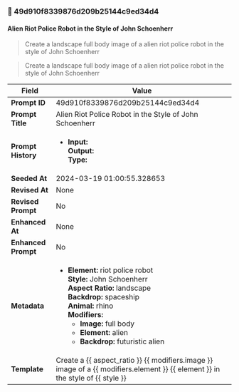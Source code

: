 

### 📜 49d910f8339876d209b25144c9ed34d4

#### Alien Riot Police Robot in the Style of John Schoenherr

> Create a landscape full body image of a alien riot police robot in the style of John Schoenherr

> Create a landscape full body image of a alien riot police robot in the style of John Schoenherr

| Field          | Value                                                                                                                                                                      |
|----------------|----------------------------------------------------------------------------------------------------------------------------------------------------------------------------|
| **Prompt ID**  | 49d910f8339876d209b25144c9ed34d4                                                                                                                                                            |
| **Prompt Title**  | Alien Riot Police Robot in the Style of John Schoenherr                                                                                                                                                            |
| **Prompt History** | <ul><li>**Input:**  <br> **Output:**  <br> **Type:** </li></ul> |
| **Seeded At** | 2024-03-19 01:00:55.328653                                                                                                                                                   |
| **Revised At** | None                                                                                                                                                   |
| **Revised Prompt** | No                                                                                                                                                                      |
| **Enhanced At** | None                                                                                                                                                  |
| **Enhanced Prompt** | No                                                                                                                                                                    |
| **Metadata**   | <ul><li>**Element:** riot police robot <br> **Style:** John Schoenherr <br> **Aspect Ratio:** landscape <br> **Backdrop:** spaceship <br> **Animal:** rhino <br> **Modifiers:**<ul><li>**Image:** full body</li><li>**Element:** alien</li><li>**Backdrop:** futuristic alien</li></ul></li></ul> |
| **Template**   | Create a {{ aspect_ratio }} {{ modifiers.image }} image of a {{ modifiers.element }} {{ element }} in the style of {{ style }}                                                                                                                                           |


